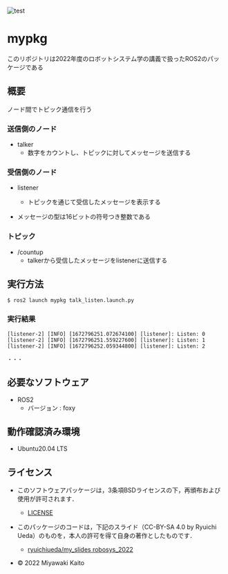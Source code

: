 ![test](https://github.com/MiyawakiKaito/mypkg/actions/workflows/test.yml/badge.svg)

# mypkg

このリポジトリは2022年度のロボットシステム学の講義で扱ったROS2のパッケージである

## 概要

ノード間でトピック通信を行う

### 送信側のノード
* talker
  * 数字をカウントし、トピックに対してメッセージを送信する
### 受信側のノード
* listener
  * トピックを通じて受信したメッセージを表示する

* メッセージの型は16ビットの符号つき整数である
### トピック
* /countup
  * talkerから受信したメッセージをlistenerに送信する

## 実行方法
```
$ ros2 launch mypkg talk_listen.launch.py
```
### 実行結果
```
[listener-2] [INFO] [1672796251.072674100] [listener]: Listen: 0
[listener-2] [INFO] [1672796251.559227600] [listener]: Listen: 1
[listener-2] [INFO] [1672796252.059344800] [listener]: Listen: 2

・・・
```

## 必要なソフトウェア
* ROS2
  * バージョン : foxy

## 動作確認済み環境
* Ubuntu20.04 LTS

## ライセンス
* このソフトウェアパッケージは，3条項BSDライセンスの下，再頒布および使用が許可されます．
  * [LICENSE](https://github.com/MiyawakiKaito/mypkg/blob/main/LICENSE)
* このパッケージのコードは，下記のスライド（CC-BY-SA 4.0 by Ryuichi Ueda）のものを，本人の許可を得て自身の著作としたものです．
  * [ryuichiueda/my_slides robosys_2022](https://github.com/ryuichiueda/my_slides/tree/master/robosys_2022)

* © 2022 Miyawaki Kaito


